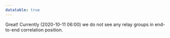 ```yaml
---
datatable: true
---
```



Great! Currently (2020-10-11 06:00) we do not see any relay groups
in end-to-end correlation position.
